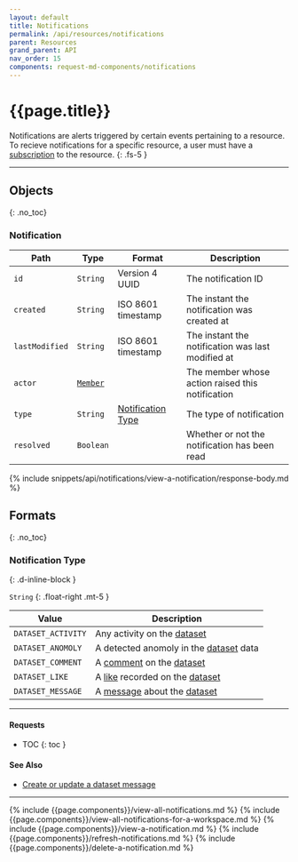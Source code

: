 ```yaml
---
layout: default
title: Notifications
permalink: /api/resources/notifications
parent: Resources
grand_parent: API
nav_order: 15
components: request-md-components/notifications
---
```


# {{page.title}}

Notifications are alerts triggered by certain events pertaining to a resource. To recieve notifications for a specific resource, a user must have a [subscription](subscriptions) to the resource.
{: .fs-5 }

---

## Objects
{: .no_toc}

### Notification

Path | Type | Format | Description
---- | ---- | ------ | -----------
`id` | `String` | Version 4 UUID | The notification ID
`created` | `String` | ISO 8601 timestamp | The instant the notification was created at
`lastModified` | `String` | ISO 8601 timestamp | The instant the notification was last modified at
`actor` | [`Member`](members#member) | | The member whose action raised this notification
`type` | `String` | [Notification Type](#notification-type) | The type of notification
`resolved` | `Boolean` | | Whether or not the notification has been read

{% include snippets/api/notifications/view-a-notification/response-body.md %}

## Formats
{: .no_toc}

### Notification Type
{: .d-inline-block }

`String`
{: .float-right .mt-5 }

Value | Description
----- | -----------
`DATASET_ACTIVITY` | Any activity on the [dataset](datasets#dataset)
`DATASET_ANOMOLY` | A detected anomoly in the [dataset](datasets#dataset) data
`DATASET_COMMENT` | A [comment](comments#comment) on the [dataset](datasets#dataset)
`DATASET_LIKE` | A [like](datasets#record-a-like-of-a-dataset) recorded on the [dataset](datasets#dataset)
`DATASET_MESSAGE` | A [message](datasets#dataset-message) about the [dataset](datasets#dataset)

---

#### Requests

- TOC
{: toc }

#### See Also

- [Create or update a dataset message](datasets#create-or-update-a-dataset-message)

---

{% include {{page.components}}/view-all-notifications.md %}
{% include {{page.components}}/view-all-notifications-for-a-workspace.md %}
{% include {{page.components}}/view-a-notification.md %}
{% include {{page.components}}/refresh-notifications.md %}
{% include {{page.components}}/delete-a-notification.md %}


